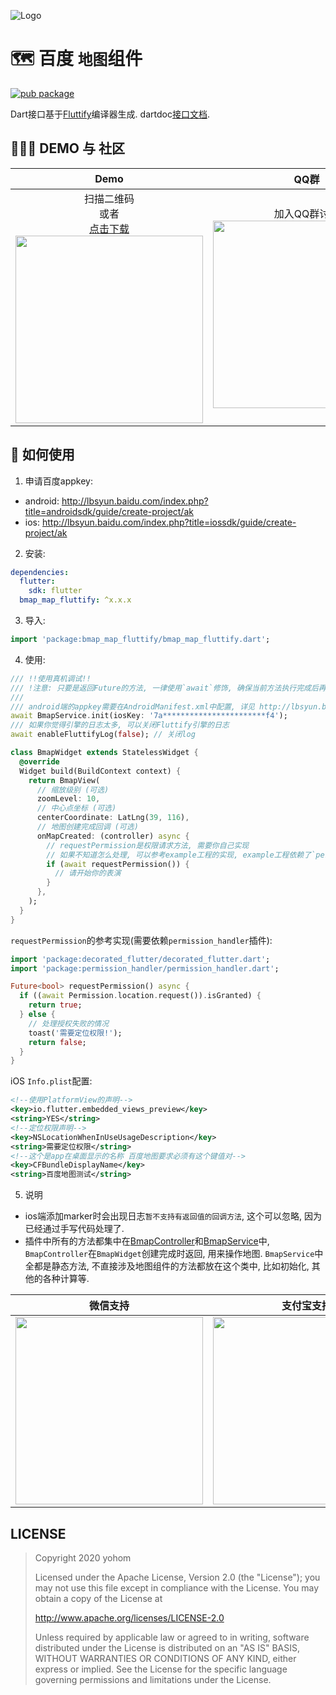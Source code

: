 ![Logo](https://github.com/fluttify-project/fluttify-core-example/blob/develop/other/Logo-Landscape.png?raw=true)

# 🗺&nbsp;百度 `地图`组件

[![pub package](https://img.shields.io/pub/v/bmap_map_fluttify.svg)](https://pub.Flutter-io.cn/packages/bmap_map_fluttify)

Dart接口基于[Fluttify](https://github.com/yohom/fluttify-core-example)编译器生成. dartdoc[接口文档](https://pub.flutter-io.cn/documentation/bmap_map_fluttify/latest/). 

## 👨🏻‍💻&nbsp;DEMO 与 社区

| Demo | QQ群 |
| :----------: | :----------: |
| 扫描二维码 <br> 或者 <br> [点击下载](https://github.com/fluttify-project/bmap_map_fluttify/blob/master/example/build/app/outputs/apk/release/app-release.apk?raw=true) </br> <img src="assets/bmap_map_fluttify_apk.png" height="300"> | 加入QQ群讨论 <br/> <img src="https://github.com/fluttify-project/fluttify-core-example/blob/develop/other/QQ%E7%BE%A4.png?raw=true" height="300"> |

## 📱&nbsp;如何使用
1. 申请百度appkey:
- android: http://lbsyun.baidu.com/index.php?title=androidsdk/guide/create-project/ak
- ios: http://lbsyun.baidu.com/index.php?title=iossdk/guide/create-project/ak

2. 安装: 
```yaml
dependencies:
  flutter:
    sdk: flutter
  bmap_map_fluttify: ^x.x.x
```

3. 导入:
```dart
import 'package:bmap_map_fluttify/bmap_map_fluttify.dart';
```

4. 使用:
```dart 
/// !!使用真机调试!!
/// !注意: 只要是返回Future的方法, 一律使用`await`修饰, 确保当前方法执行完成后再执行下一行, 在不能使用`await`修饰的环境下, 在`then`方法中执行下一步.
/// 
/// android端的appkey需要在AndroidManifest.xml中配置, 详见 http://lbsyun.baidu.com/index.php?title=androidsdk/guide/create-map/showmap
await BmapService.init(iosKey: '7a***********************f4');
/// 如果你觉得引擎的日志太多, 可以关闭Fluttify引擎的日志
await enableFluttifyLog(false); // 关闭log

class BmapWidget extends StatelessWidget {
  @override
  Widget build(BuildContext context) {
    return BmapView(
      // 缩放级别 (可选)
      zoomLevel: 10, 
      // 中心点坐标 (可选)
      centerCoordinate: LatLng(39, 116),
      // 地图创建完成回调 (可选)
      onMapCreated: (controller) async {
        // requestPermission是权限请求方法, 需要你自己实现 
        // 如果不知道怎么处理, 可以参考example工程的实现, example工程依赖了`permission_handler`插件.
        if (await requestPermission()) {
          // 请开始你的表演
        }
      },
    );
  }
}
```

`requestPermission`的参考实现(需要依赖`permission_handler`插件): 
```dart
import 'package:decorated_flutter/decorated_flutter.dart';
import 'package:permission_handler/permission_handler.dart';

Future<bool> requestPermission() async {
  if ((await Permission.location.request()).isGranted) {
    return true;
  } else {
    // 处理授权失败的情况
    toast('需要定位权限!');
    return false;
  }
}
```

iOS `Info.plist`配置:
```xml
<!--使用PlatformView的声明-->
<key>io.flutter.embedded_views_preview</key>
<string>YES</string>
<!--定位权限声明-->
<key>NSLocationWhenInUseUsageDescription</key>
<string>需要定位权限</string>
<!--这个是app在桌面显示的名称 百度地图要求必须有这个键值对-->
<key>CFBundleDisplayName</key>
<string>百度地图测试</string>
```

5. 说明
- ios端添加marker时会出现日志`暂不支持有返回值的回调方法`, 这个可以忽略, 因为已经通过手写代码处理了.
- 插件中所有的方法都集中在[BmapController](https://pub.dev/documentation/bmap_map_fluttify/latest/bmap_map_fluttify/BmapController-class.html)和[BmapService](https://pub.dev/documentation/bmap_map_fluttify/latest/bmap_map_fluttify/BmapService-class.html)中, `BmapController`在`BmapWidget`创建完成时返回, 用来操作地图. `BmapService`中全都是静态方法, 不直接涉及地图组件的方法都放在这个类中, 比如初始化, 其他的各种计算等.

| 微信支持 | 支付宝支持 |
| :----------: | :----------: |
| <img src="https://github.com/fluttify-project/fluttify-core-example/blob/develop/other/WechatIMG111.jpeg?raw=true" height="300"> | <img src="https://github.com/fluttify-project/fluttify-core-example/blob/develop/other/1557492318.jpg?raw=true" height="300"> |

## LICENSE
> Copyright 2020 yohom
>   
> Licensed under the Apache License, Version 2.0 (the "License");
  you may not use this file except in compliance with the License.
  You may obtain a copy of the License at
>
>    http://www.apache.org/licenses/LICENSE-2.0
> 
>  Unless required by applicable law or agreed to in writing, software
>  distributed under the License is distributed on an "AS IS" BASIS,
>  WITHOUT WARRANTIES OR CONDITIONS OF ANY KIND, either express or implied.
>  See the License for the specific language governing permissions and
>  limitations under the License.